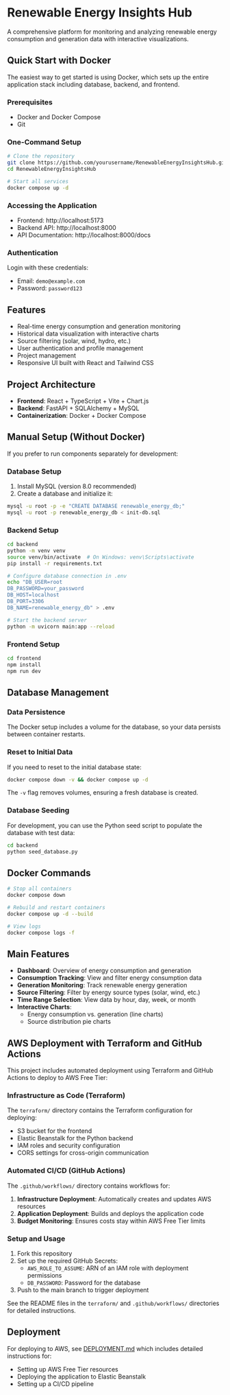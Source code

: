 # Renewable Energy Insights Hub

A comprehensive platform for monitoring and analyzing renewable energy consumption and generation data with interactive visualizations.

## Quick Start with Docker

The easiest way to get started is using Docker, which sets up the entire application stack including database, backend, and frontend.

### Prerequisites

- Docker and Docker Compose
- Git

### One-Command Setup

```bash
# Clone the repository
git clone https://github.com/yourusername/RenewableEnergyInsightsHub.git
cd RenewableEnergyInsightsHub

# Start all services
docker compose up -d
```

### Accessing the Application

- Frontend: http://localhost:5173
- Backend API: http://localhost:8000
- API Documentation: http://localhost:8000/docs

### Authentication

Login with these credentials:

- Email: `demo@example.com`
- Password: `password123`

## Features

- Real-time energy consumption and generation monitoring
- Historical data visualization with interactive charts
- Source filtering (solar, wind, hydro, etc.)
- User authentication and profile management
- Project management
- Responsive UI built with React and Tailwind CSS

## Project Architecture

- **Frontend**: React + TypeScript + Vite + Chart.js
- **Backend**: FastAPI + SQLAlchemy + MySQL
- **Containerization**: Docker + Docker Compose

## Manual Setup (Without Docker)

If you prefer to run components separately for development:

### Database Setup

1. Install MySQL (version 8.0 recommended)
2. Create a database and initialize it:

```bash
mysql -u root -p -e "CREATE DATABASE renewable_energy_db;"
mysql -u root -p renewable_energy_db < init-db.sql
```

### Backend Setup

```bash
cd backend
python -m venv venv
source venv/bin/activate  # On Windows: venv\Scripts\activate
pip install -r requirements.txt

# Configure database connection in .env
echo "DB_USER=root
DB_PASSWORD=your_password
DB_HOST=localhost
DB_PORT=3306
DB_NAME=renewable_energy_db" > .env

# Start the backend server
python -m uvicorn main:app --reload
```

### Frontend Setup

```bash
cd frontend
npm install
npm run dev
```

## Database Management

### Data Persistence

The Docker setup includes a volume for the database, so your data persists between container restarts.

### Reset to Initial Data

If you need to reset to the initial database state:

```bash
docker compose down -v && docker compose up -d
```

The `-v` flag removes volumes, ensuring a fresh database is created.

### Database Seeding

For development, you can use the Python seed script to populate the database with test data:

```bash
cd backend
python seed_database.py
```

## Docker Commands

```bash
# Stop all containers
docker compose down

# Rebuild and restart containers
docker compose up -d --build

# View logs
docker compose logs -f
```

## Main Features

- **Dashboard**: Overview of energy consumption and generation
- **Consumption Tracking**: View and filter energy consumption data
- **Generation Monitoring**: Track renewable energy generation
- **Source Filtering**: Filter by energy source types (solar, wind, etc.)
- **Time Range Selection**: View data by hour, day, week, or month
- **Interactive Charts**:
  - Energy consumption vs. generation (line charts)
  - Source distribution pie charts

## AWS Deployment with Terraform and GitHub Actions

This project includes automated deployment using Terraform and GitHub Actions to deploy to AWS Free Tier:

### Infrastructure as Code (Terraform)

The `terraform/` directory contains the Terraform configuration for deploying:

- S3 bucket for the frontend
- Elastic Beanstalk for the Python backend
- IAM roles and security configuration
- CORS settings for cross-origin communication

### Automated CI/CD (GitHub Actions)

The `.github/workflows/` directory contains workflows for:

1. **Infrastructure Deployment**: Automatically creates and updates AWS resources
2. **Application Deployment**: Builds and deploys the application code
3. **Budget Monitoring**: Ensures costs stay within AWS Free Tier limits

### Setup and Usage

1. Fork this repository
2. Set up the required GitHub Secrets:
   - `AWS_ROLE_TO_ASSUME`: ARN of an IAM role with deployment permissions
   - `DB_PASSWORD`: Password for the database
3. Push to the main branch to trigger deployment

See the README files in the `terraform/` and `.github/workflows/` directories for detailed instructions.

## Deployment

For deploying to AWS, see [DEPLOYMENT.md](DEPLOYMENT.md) which includes detailed instructions for:

- Setting up AWS Free Tier resources
- Deploying the application to Elastic Beanstalk
- Setting up a CI/CD pipeline
